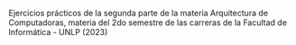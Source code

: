 Ejercicios prácticos de la segunda parte de la materia Arquitectura de Computadoras, materia del 2do semestre de las carreras de la Facultad de Informática - UNLP (2023)
